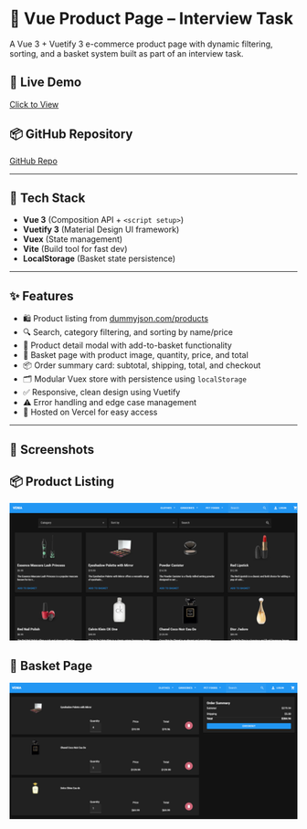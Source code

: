 # 🛒 Vue Product Page – Interview Task

A Vue 3 + Vuetify 3 e-commerce product page with dynamic filtering, sorting, and a basket system built as part of an interview task.

## 🔗 Live Demo
[Click to View](https://your-vercel-link.vercel.app)

## 📦 GitHub Repository
[GitHub Repo](https://github.com/yourusername/vue-product-page)

---

## 🧰 Tech Stack

- **Vue 3** (Composition API + `<script setup>`)
- **Vuetify 3** (Material Design UI framework)
- **Vuex** (State management)
- **Vite** (Build tool for fast dev)
- **LocalStorage** (Basket state persistence)

---

## ✨ Features

- 🛍️ Product listing from [dummyjson.com/products](https://dummyjson.com/products)
- 🔍 Search, category filtering, and sorting by name/price
- 🧾 Product detail modal with add-to-basket functionality
- 🧺 Basket page with product image, quantity, price, and total
- 📦 Order summary card: subtotal, shipping, total, and checkout
- 🗂️ Modular Vuex store with persistence using `localStorage`
- ✅ Responsive, clean design using Vuetify
- ⚠️ Error handling and edge case management
- 🚀 Hosted on Vercel for easy access

---

## 📸 Screenshots

## 📦 Product Listing

![Products Screenshot](src/assets/screenshots/products.PNG)  

## 🛒 Basket Page

![Basket Screenshot](src/assets/screenshots/basket.PNG)


